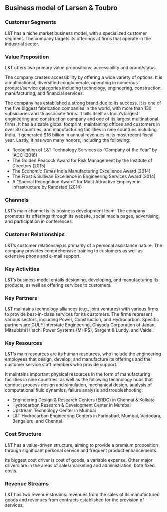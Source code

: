 Business model of Larsen & Toubro
---------------------------------

 ### Customer Segments

 L&T has a niche market business model, with a specialized customer segment. The company targets its offerings at firms that operate in the industrial sector.

 ### Value Proposition

 L&T offers two primary value propositions: accessibility and brand/status.

 The company creates accessibility by offering a wide variety of options. It is a multinational, diversified conglomerate, operating in numerous product/service categories including technology, engineering, construction, manufacturing, and financial services.

 The company has established a strong brand due to its success. It is one of the five biggest fabrication companies in the world, with more than 130 subsidiaries and 15 associate firms. It bills itself as India’s largest engineering and construction company and one of its largest multinational firms. It has a sizable global footprint, maintaining offices and customers in over 30 countries, and manufacturing facilities in nine countries including India. It generated $16 billion in annual revenues in its most recent fiscal year. Lastly, it has won many honors, including the following:

  * Recognition of L&T Technology Services as “Company of the Year” by IACC (2016)
 * The Golden Peacock Award for Risk Management by the Institute of Directors (2015)
 * The *Economic Times* India Manufacturing Excellence Award (2014)
 * The Frost & Sullivan Excellence in Engineering Services Award (2014)
 * A “Special Recognition Award“ for Most Attractive Employer in infrastructure by Randstad (2014)
  ### Channels

 L&T’s main channel is its business development team. The company promotes its offerings through its website, social media pages, advertising, and participation in conferences.

 ### Customer Relationships

 L&T’s customer relationship is primarily of a personal assistance nature. The company provides comprehensive training to customers as well as extensive phone and e-mail support.

 ### Key Activities

 L&T’s business model entails designing, developing, and manufacturing its products, as well as offering services to customers.

 ### Key Partners

 L&T maintains technology alliances (e.g., joint ventures) with various firms to provide best-in-class services for its customers. The firms represent various sectors, including Power, Construction, and Hydrocarbon. Specific partners are GULF Interstate Engineering, Chiyoda Corporation of Japan, Mitsubishi Hitachi Power Systems (MHPS), Sargent & Lundy, and Valdel.

 ### Key Resources

 L&T’s main resources are its human resources, who include the engineering employees that design, develop, and manufacture its offerings and the customer service staff members who provide support.

 It maintains important physical resources in the form of manufacturing facilities in nine countries, as well as the following technology hubs that conduct process design and simulation, mechanical design, analysis of computational fluid dynamics, failure analysis and troubleshooting:

  * Engineering Design & Research Centers (ERDC) in Chennai & Kolkata
 * Hydrocarbon Research & Development Center in Mumbai
 * Upstream Technology Center in Mumbai
 * L&T Hydrocarbon Engineering Centers in Faridabad, Mumbai, Vadodara, Bengaluru, and Chennai
  ### Cost Structure

 L&T has a value-driven structure, aiming to provide a premium proposition through significant personal service and frequent product enhancements.

 Its biggest cost driver is cost of goods, a variable expense. Other major drivers are in the areas of sales/marketing and administration, both fixed costs.

 ### Revenue Streams

 L&T has two revenue streams: revenues from the sales of its manufactured goods and revenues from contracts established for the provision of services.
